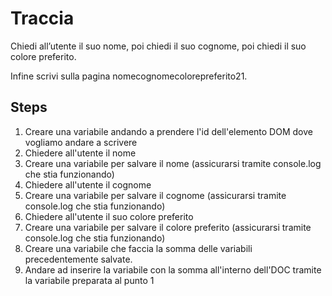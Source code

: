 # Traccia

Chiedi all’utente il suo nome,
poi chiedi il suo cognome,
poi chiedi il suo colore preferito.

Infine scrivi sulla pagina nomecognomecolorepreferito21.

## Steps

1. Creare una variabile andando a prendere l'id dell'elemento DOM dove vogliamo andare a scrivere
1. Chiedere all'utente il nome
1. Creare una variabile per salvare il nome (assicurarsi tramite console.log che stia funzionando)
1. Chiedere all'utente il cognome
1. Creare una variabile per salvare il cognome (assicurarsi tramite console.log che stia funzionando)
1. Chiedere all'utente il suo colore preferito
1. Creare una variabile per salvare il colore preferito (assicurarsi tramite console.log che stia funzionando)
1. Creare una variabile che faccia la somma delle variabili precedentemente salvate.
1. Andare ad inserire la variabile con la somma all'interno dell'DOC tramite la variabile preparata al punto 1
